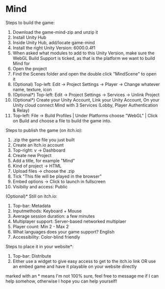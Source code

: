 # Mind

Steps to build the game:

1. Download the game-mind-zip and unzip it
2. Install Unity Hub
3. Inside Unity Hub, add/locate game-mind
4. Install the right Unity Version: 6000.0.4f1
5. When asked what modules to add to this Unity Version, make sure the WebGL Build Support is ticked, as that is the platform we want to build Mind for
6. Open the project
7. Find the Scenes folder and open the double click "MindScene" to open it
8. (Optional) Top-left: Edit -> Project Settings -> Player -> Change whatever name, texture, icon
9. (Optional*) Top-left: Edit -> Project Settings -> Services -> Unlink Project
10. (Optional*) Create your Unity Account, Link your Unity Account, On your Unity cloud connect Mind with 3 Services (Lobby, Player Authentication & Relay)
11. Top-left: File -> Build Profiles | Under Platforms choose "WebGL" | Click on Build and choose a file to build the game into.

Steps to publish the game (on itch.io):

1. .zip the game file you just built
2. Create an Itch.io account
3. Top-right: v -> Dashboard
4. Create new Project
5. Add a title, for example "Mind"
6. Kind of project -> HTML
7. Upload files -> choose the .zip
8. Tick "This file will be played in the browser"
9. Embed options -> Click to launch in fullscreen
10. Visibiliy and access: Public

(Optional)* Still on itch.io:
1. Top-bar: Metadata
2. Inputmethods: Keyboard + Mouse
3. Average session duration: a few minutes
4. Multiplayer support: Server-based networked multiplaer
5. Player count: Min 2 - Max 2
6. What languages does your game support? English
7. Accessibility: Color-blind friendly

Steps to place it in your website*:
1. Top-bar: Distribute
2. Either use a widget to give easy access to get to the itch.io link OR use an embed game and have it playable on your website directly


marked with an * means I'm not 100% sure, feel free to message me if I can help somehow, otherwise I hope you can help yourself!
